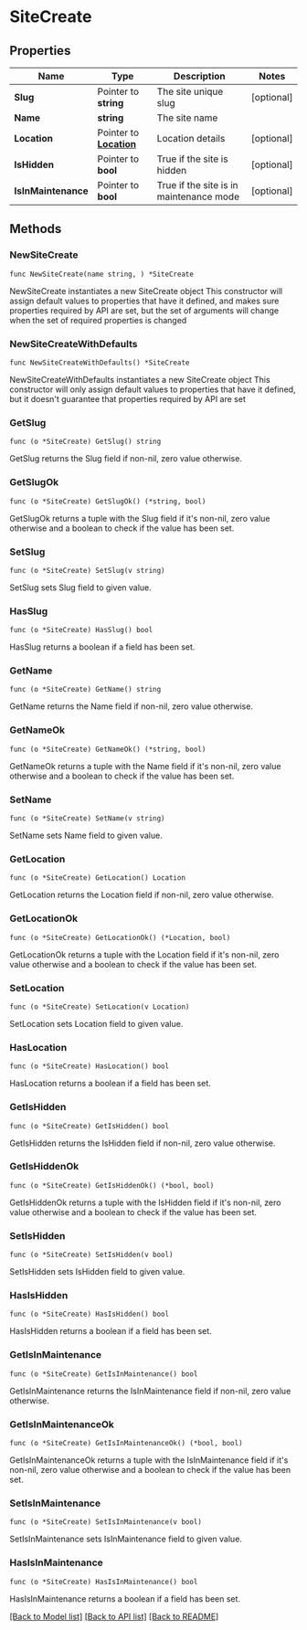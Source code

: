 # SiteCreate

## Properties

Name | Type | Description | Notes
------------ | ------------- | ------------- | -------------
**Slug** | Pointer to **string** | The site unique slug | [optional] 
**Name** | **string** | The site name | 
**Location** | Pointer to [**Location**](Location.md) | Location details | [optional] 
**IsHidden** | Pointer to **bool** | True if the site is hidden | [optional] 
**IsInMaintenance** | Pointer to **bool** | True if the site is in maintenance mode | [optional] 

## Methods

### NewSiteCreate

`func NewSiteCreate(name string, ) *SiteCreate`

NewSiteCreate instantiates a new SiteCreate object
This constructor will assign default values to properties that have it defined,
and makes sure properties required by API are set, but the set of arguments
will change when the set of required properties is changed

### NewSiteCreateWithDefaults

`func NewSiteCreateWithDefaults() *SiteCreate`

NewSiteCreateWithDefaults instantiates a new SiteCreate object
This constructor will only assign default values to properties that have it defined,
but it doesn't guarantee that properties required by API are set

### GetSlug

`func (o *SiteCreate) GetSlug() string`

GetSlug returns the Slug field if non-nil, zero value otherwise.

### GetSlugOk

`func (o *SiteCreate) GetSlugOk() (*string, bool)`

GetSlugOk returns a tuple with the Slug field if it's non-nil, zero value otherwise
and a boolean to check if the value has been set.

### SetSlug

`func (o *SiteCreate) SetSlug(v string)`

SetSlug sets Slug field to given value.

### HasSlug

`func (o *SiteCreate) HasSlug() bool`

HasSlug returns a boolean if a field has been set.

### GetName

`func (o *SiteCreate) GetName() string`

GetName returns the Name field if non-nil, zero value otherwise.

### GetNameOk

`func (o *SiteCreate) GetNameOk() (*string, bool)`

GetNameOk returns a tuple with the Name field if it's non-nil, zero value otherwise
and a boolean to check if the value has been set.

### SetName

`func (o *SiteCreate) SetName(v string)`

SetName sets Name field to given value.


### GetLocation

`func (o *SiteCreate) GetLocation() Location`

GetLocation returns the Location field if non-nil, zero value otherwise.

### GetLocationOk

`func (o *SiteCreate) GetLocationOk() (*Location, bool)`

GetLocationOk returns a tuple with the Location field if it's non-nil, zero value otherwise
and a boolean to check if the value has been set.

### SetLocation

`func (o *SiteCreate) SetLocation(v Location)`

SetLocation sets Location field to given value.

### HasLocation

`func (o *SiteCreate) HasLocation() bool`

HasLocation returns a boolean if a field has been set.

### GetIsHidden

`func (o *SiteCreate) GetIsHidden() bool`

GetIsHidden returns the IsHidden field if non-nil, zero value otherwise.

### GetIsHiddenOk

`func (o *SiteCreate) GetIsHiddenOk() (*bool, bool)`

GetIsHiddenOk returns a tuple with the IsHidden field if it's non-nil, zero value otherwise
and a boolean to check if the value has been set.

### SetIsHidden

`func (o *SiteCreate) SetIsHidden(v bool)`

SetIsHidden sets IsHidden field to given value.

### HasIsHidden

`func (o *SiteCreate) HasIsHidden() bool`

HasIsHidden returns a boolean if a field has been set.

### GetIsInMaintenance

`func (o *SiteCreate) GetIsInMaintenance() bool`

GetIsInMaintenance returns the IsInMaintenance field if non-nil, zero value otherwise.

### GetIsInMaintenanceOk

`func (o *SiteCreate) GetIsInMaintenanceOk() (*bool, bool)`

GetIsInMaintenanceOk returns a tuple with the IsInMaintenance field if it's non-nil, zero value otherwise
and a boolean to check if the value has been set.

### SetIsInMaintenance

`func (o *SiteCreate) SetIsInMaintenance(v bool)`

SetIsInMaintenance sets IsInMaintenance field to given value.

### HasIsInMaintenance

`func (o *SiteCreate) HasIsInMaintenance() bool`

HasIsInMaintenance returns a boolean if a field has been set.


[[Back to Model list]](../README.md#documentation-for-models) [[Back to API list]](../README.md#documentation-for-api-endpoints) [[Back to README]](../README.md)


